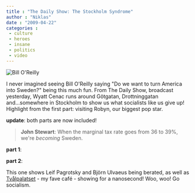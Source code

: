 ```yaml
---
title : "The Daily Show: The Stockholm Syndrome"
author : "Niklas"
date : "2009-04-22"
categories : 
 - culture
 - heroes
 - insane
 - politics
 - video
---
```


![Bill O'Reilly](https://niklasblog.com/wp-content/2009-04-22-billoreilly.jpg)

I never imagined seeing Bill O'Reilly saying "Do we want to turn America into Sweden?" being this much fun. From The Daily Show, broadcast yesterday, Wyatt Cenac runs around Götgatan, Drottninggatan and...somewhere in Stockholm to show us what socialists like us give up! Highlight from the first part: visiting Robyn, our biggest pop star.

**update**: both parts are now included!

> **John Stewart**: When the marginal tax rate goes from 36 to 39%, we're _becoming_ Sweden.

**part 1**:

**part 2**:

This one shows Leif Pagrotsky and Björn Ulvaeus being berated, as well as [Tvålpalatset](http://tvalpalatset.se) - my fave café - showing for a nanosecond! Woo, woo! Go socialism.
